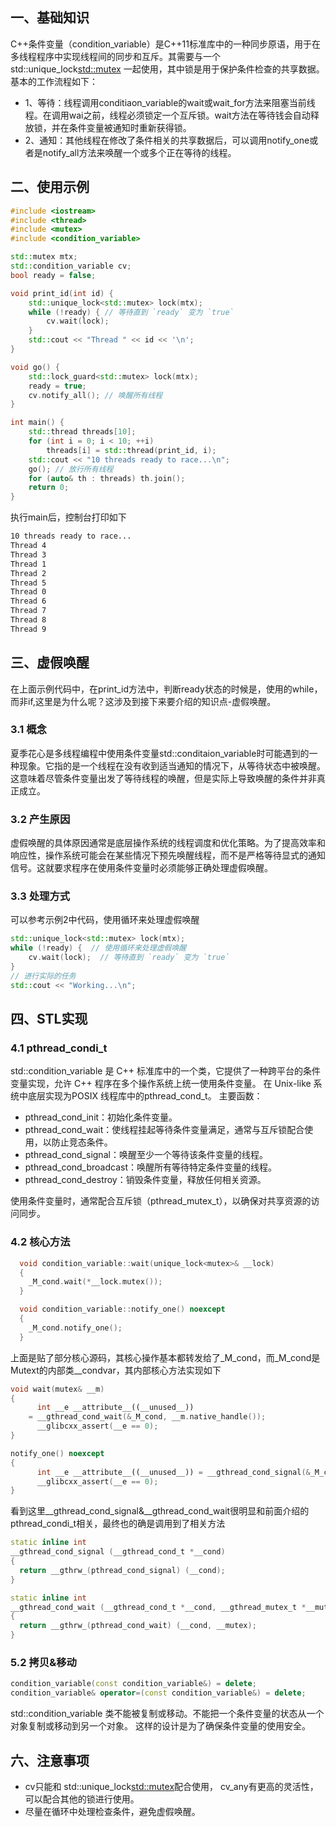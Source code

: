 ## 一、基础知识
C++条件变量（condition_variable）是C++11标准库中的一种同步原语，用于在多线程程序中实现线程间的同步和互斥。其需要与一个 std::unique_lock<std::mutex> 一起使用，其中锁是用于保护条件检查的共享数据。基本的工作流程如下：
- 1、等待：线程调用conditiaon_variable的wait或wait_for方法来阻塞当前线程。在调用wai之前，线程必须锁定一个互斥锁。wait方法在等待钱会自动释放锁，并在条件变量被通知时重新获得锁。
- 2、通知：其他线程在修改了条件相关的共享数据后，可以调用notify_one或者是notify_all方法来唤醒一个或多个正在等待的线程。
## 二、使用示例
```cpp
#include <iostream>
#include <thread>
#include <mutex>
#include <condition_variable>

std::mutex mtx;
std::condition_variable cv;
bool ready = false;

void print_id(int id) {
    std::unique_lock<std::mutex> lock(mtx);
    while (!ready) { // 等待直到 `ready` 变为 `true`
        cv.wait(lock);
    }
    std::cout << "Thread " << id << '\n';
}

void go() {
    std::lock_guard<std::mutex> lock(mtx);
    ready = true;
    cv.notify_all(); // 唤醒所有线程
}

int main() {
    std::thread threads[10];
    for (int i = 0; i < 10; ++i)
        threads[i] = std::thread(print_id, i);
    std::cout << "10 threads ready to race...\n";
    go(); // 放行所有线程
    for (auto& th : threads) th.join();
    return 0;
}
```

执行main后，控制台打印如下
```bash
10 threads ready to race...
Thread 4
Thread 3
Thread 1
Thread 2
Thread 5
Thread 0
Thread 6
Thread 7
Thread 8
Thread 9
```
## 三、虚假唤醒
在上面示例代码中，在print_id方法中，判断ready状态的时候是，使用的while，而非if,这里是为什么呢？这涉及到接下来要介绍的知识点-虚假唤醒。
### 3.1 概念
夏季花心是多线程编程中使用条件变量std::conditaion_variable时可能遇到的一种现象。它指的是一个线程在没有收到适当通知的情况下，从等待状态中被唤醒。这意味着尽管条件变量出发了等待线程的唤醒，但是实际上导致唤醒的条件并非真正成立。
### 3.2 产生原因
虚假唤醒的具体原因通常是底层操作系统的线程调度和优化策略。为了提高效率和响应性，操作系统可能会在某些情况下预先唤醒线程，而不是严格等待显式的通知信号。这就要求程序在使用条件变量时必须能够正确处理虚假唤醒。
### 3.3 处理方式
可以参考示例2中代码，使用循环来处理虚假唤醒
```cpp
std::unique_lock<std::mutex> lock(mtx);
while (!ready) {  // 使用循环来处理虚假唤醒
    cv.wait(lock);  // 等待直到 `ready` 变为 `true`
}
// 进行实际的任务
std::cout << "Working...\n";
```
## 四、STL实现
### 4.1 pthread_condi_t
std::condition_variable 是 C++ 标准库中的一个类，它提供了一种跨平台的条件变量实现，允许 C++ 程序在多个操作系统上统一使用条件变量。
在 Unix-like 系统中底层实现为POSIX 线程库中的pthread_cond_t。
主要函数：
- pthread_cond_init：初始化条件变量。
- pthread_cond_wait：使线程挂起等待条件变量满足，通常与互斥锁配合使用，以防止竞态条件。
- pthread_cond_signal：唤醒至少一个等待该条件变量的线程。
- pthread_cond_broadcast：唤醒所有等待特定条件变量的线程。
- pthread_cond_destroy：销毁条件变量，释放任何相关资源。

使用条件变量时，通常配合互斥锁（pthread_mutex_t），以确保对共享资源的访问同步。
### 4.2 核心方法
```cpp
  void condition_variable::wait(unique_lock<mutex>& __lock)
  {
    _M_cond.wait(*__lock.mutex());
  }

  void condition_variable::notify_one() noexcept
  {
    _M_cond.notify_one();
  }
```
上面是贴了部分核心源码，其核心操作基本都转发给了_M_cond，而_M_cond是Mutext的内部类__condvar，其内部核心方法实现如下
```cpp
void wait(mutex& __m)
{
      int __e __attribute__((__unused__))
	= __gthread_cond_wait(&_M_cond, __m.native_handle());
      __glibcxx_assert(__e == 0);
}

notify_one() noexcept
{
      int __e __attribute__((__unused__)) = __gthread_cond_signal(&_M_cond);
      __glibcxx_assert(__e == 0);
}
```
看到这里__gthread_cond_signal&__gthread_cond_wait很明显和前面介绍的pthread_condi_t相关，最终也的确是调用到了相关方法
```cpp
static inline int
__gthread_cond_signal (__gthread_cond_t *__cond)
{
  return __gthrw_(pthread_cond_signal) (__cond);
}

static inline int
__gthread_cond_wait (__gthread_cond_t *__cond, __gthread_mutex_t *__mutex)
{
  return __gthrw_(pthread_cond_wait) (__cond, __mutex);
}
```
### 5.2 拷贝&移动
```cpp
condition_variable(const condition_variable&) = delete;
condition_variable& operator=(const condition_variable&) = delete;
```
std::condition_variable 类不能被复制或移动。不能把一个条件变量的状态从一个对象复制或移动到另一个对象。
这样的设计是为了确保条件变量的使用安全。

## 六、注意事项
- cv只能和 std::unique_lock<std::mutex>配合使用， cv_any有更高的灵活性，可以配合其他的锁进行使用。
- 尽量在循环中处理检查条件，避免虚假唤醒。